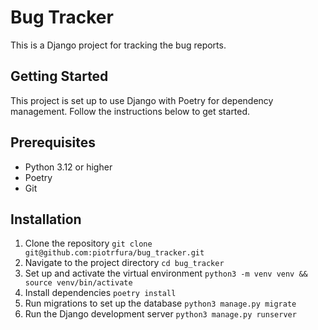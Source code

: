# Bug Tracker
This is a Django project for tracking the bug reports.

## Getting Started
This project is set up to use Django with Poetry for dependency management. 
Follow the instructions below to get started.

## Prerequisites
- Python 3.12 or higher
- Poetry
- Git

## Installation
1. Clone the repository `git clone git@github.com:piotrfura/bug_tracker.git`
2. Navigate to the project directory `cd bug_tracker`
3. Set up and activate the virtual environment `python3 -m venv venv && source venv/bin/activate`
4. Install dependencies `poetry install`
5. Run migrations to set up the database `python3 manage.py migrate`
6. Run the Django development server `python3 manage.py runserver`
